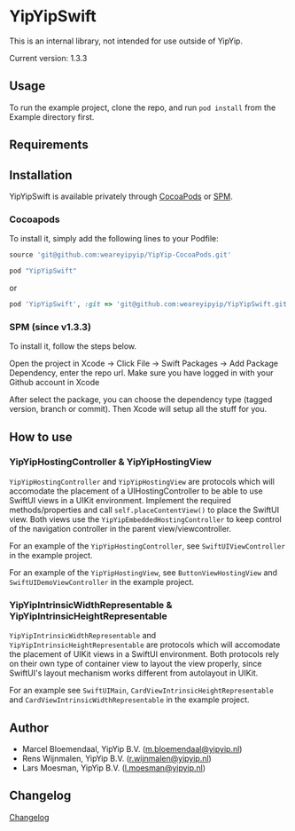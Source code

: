 # YipYipSwift

This is an internal library, not intended for use outside of YipYip.

Current version: 1.3.3

## Usage

To run the example project, clone the repo, and run `pod install` from the Example directory first.

## Requirements

## Installation

YipYipSwift is available privately through [CocoaPods](http://cocoapods.org) or [SPM](https://developer.apple.com/documentation/xcode/swift-packages). 

### Cocoapods

To install
it, simply add the following lines to your Podfile:

```ruby
source 'git@github.com:weareyipyip/YipYip-CocoaPods.git'

pod "YipYipSwift"
```
or
```ruby
pod 'YipYipSwift', :git => 'git@github.com:weareyipyip/YipYipSwift.git'
```

### SPM (since v1.3.3)

To install it, follow the steps below.

Open the project in Xcode -> Click File -> Swift Packages -> Add Package Dependency, enter the repo url. Make sure you have logged in with your Github account in Xcode

After select the package, you can choose the dependency type (tagged version, branch or commit). Then Xcode will setup all the stuff for you.

## How to use

### YipYipHostingController & YipYipHostingView

`YipYipHostingController` and `YipYipHostingView` are protocols which will accomodate the placement of a UIHostingController to be able to use SwiftUI views in a UIKit environment. Implement the required methods/properties and call `self.placeContentView()` to place the SwiftUI view. Both views use the `YipYipEmbeddedHostingController` to keep control of the navigation controller in the parent view/viewcontroller.

For an example of the `YipYipHostingController`, see `SwiftUIViewController` in the example project. 

For an example of the `YipYipHostingView`, see `ButtonViewHostingView` and `SwiftUIDemoViewController` in the example project.

### YipYipIntrinsicWidthRepresentable & YipYipIntrinsicHeightRepresentable
`YipYipIntrinsicWidthRepresentable` and `YipYipIntrinsicHeightRepresentable` are protocols which will accomodate the placement of UIKit views in a SwiftUI environment. Both protocols rely on their own type of container view to layout the view properly, since SwiftUI's layout mechanism works different from autolayout in UIKit.

For an example see `SwiftUIMain`, `CardViewIntrinsicHeightRepresentable` and `CardViewIntrinsicWidthRepresentable` in the example project.


## Author

- Marcel Bloemendaal, YipYip B.V. ([m.bloemendaal@yipyip.nl](mailto:m.bloemendaal@yipyip.nl))
- Rens Wijnmalen, YipYip B.V. ([r.wijnmalen@yipyip.nl](mailto:r.wijnmalen@yipyip.nl))
- Lars Moesman, YipYip B.V. ([l.moesman@yipyip.nl](mailto:l.moesman@yipyip.nl))

## Changelog

[Changelog](https://github.com/weareyipyip/YipYipSwift/blob/master/CHANGELOG.md)
